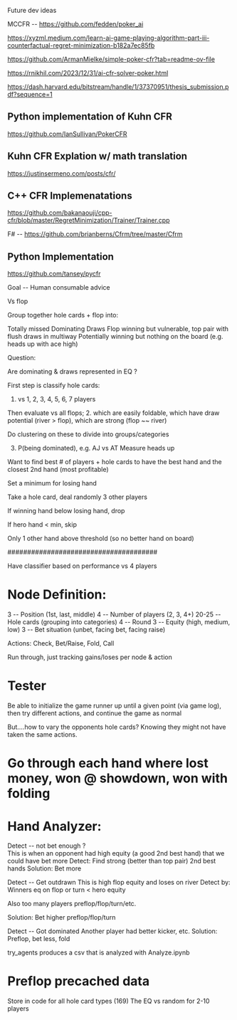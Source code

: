 
Future dev ideas

MCCFR -- https://github.com/fedden/poker_ai

https://xyzml.medium.com/learn-ai-game-playing-algorithm-part-iii-counterfactual-regret-minimization-b182a7ec85fb

https://github.com/ArmanMielke/simple-poker-cfr?tab=readme-ov-file

https://rnikhil.com/2023/12/31/ai-cfr-solver-poker.html

https://dash.harvard.edu/bitstream/handle/1/37370951/thesis_submission.pdf?sequence=1

## Python implementation of Kuhn CFR

https://github.com/IanSullivan/PokerCFR

## Kuhn CFR Explation w/ math translation

https://justinsermeno.com/posts/cfr/

## C++ CFR Implemenatations

https://github.com/bakanaouji/cpp-cfr/blob/master/RegretMinimization/Trainer/Trainer.cpp

F# -- https://github.com/brianberns/Cfrm/tree/master/Cfrm

## Python Implementation

https://github.com/tansey/pycfr

Goal -- Human consumable advice




Vs flop 


Group together hole cards + flop into:

Totally missed
Dominating
Draws
Flop winning but vulnerable, top pair with flush draws in multiway
Potentially winning but nothing on the board (e.g. heads up with ace high)

Question:

Are dominating & draws represented in EQ ? 

First step is classify hole cards:

1. vs 1, 2, 3, 4, 5, 6, 7 players

Then evaluate vs all flops;
2. which are easily foldable, which have draw potential (river > flop), which are strong (flop ~~ river)

Do clustering on these to divide into groups/categories

3.  P(being dominated), e.g. AJ vs AT
Measure heads up 


Want to find best # of players + hole cards to have the 
best hand and the closest 2nd hand (most profitable)

Set a minimum for losing hand

Take a hole card,
deal randomly 3 other players

If winning hand below losing hand, drop

If hero hand < min, skip

Only 1 other hand above threshold (so no better hand on board)



######################################

Have classifier based on performance vs 4 players

# Node Definition:

3 -- Position (1st, last, middle)
4 -- Number of players (2, 3, 4+)
20-25 -- Hole cards (grouping into categories)
4 -- Round
3 -- Equity (high, medium, low)
3 -- Bet situation (unbet, facing bet, facing raise)

Actions:
Check, Bet/Raise, Fold, Call

Run through, just tracking gains/loses per node & action

# Tester

Be able to initialize the game runner up until a given point (via game log),
then try different actions,
and continue the game as normal

But....how to vary the opponents hole cards?  Knowing they might not have taken the same actions.

# Go through each hand where lost money,  won @ showdown, won with folding



# Hand Analyzer:

Detect -- not bet enough ?  
This is when an opponent had high equity (a good 2nd best hand) that we could have bet more
Detect: Find strong (better than top pair) 2nd best hands
Solution: Bet more

Detect -- Get outdrawn
This is high flop equity and loses on river
Detect by: Winners eq on flop or turn < hero equity 

Also too many players preflop/flop/turn/etc.

Solution: Bet higher preflop/flop/turn

Detect -- Got dominated 
Another player had better kicker, etc.
Solution: Preflop, bet less, fold


try_agents produces a csv that is analyzed with Analyze.ipynb

# Preflop precached data

Store in code for all hole card types (169)
The EQ vs random for 2-10 players

